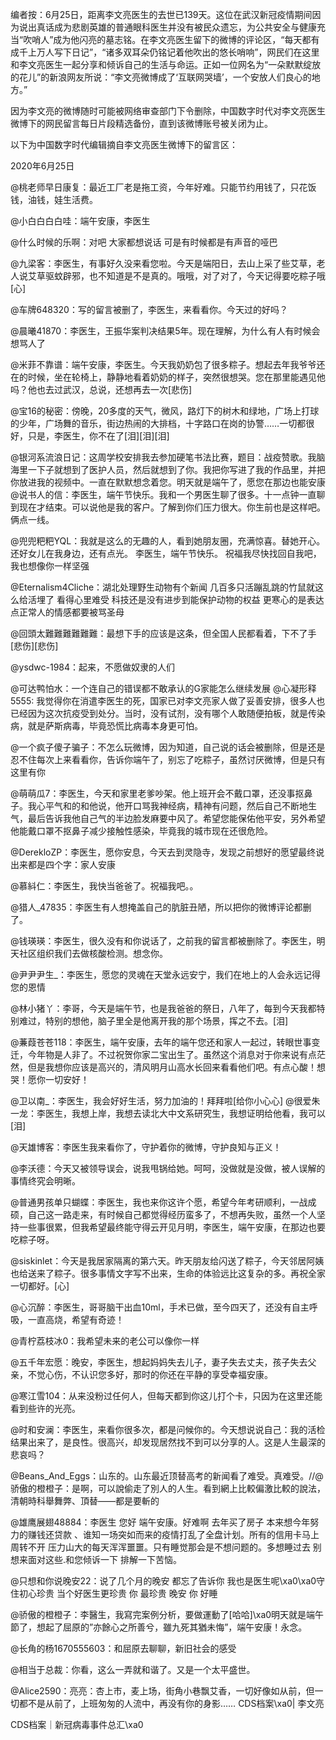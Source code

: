 编者按：6月25日，距离李文亮医生的去世已139天。这位在武汉新冠疫情期间因为说出真话成为悲剧英雄的普通眼科医生并没有被民众遗忘，为公共安全与健康充当“吹哨人”成为他闪亮的墓志铭。在李文亮医生留下的微博的评论区，“每天都有成千上万人写下日记”，“诸多双耳朵仍铭记着他吹出的悠长哨响”，网民们在这里和李文亮医生一起分享和倾诉自己的生活与命运。正如一位网名为“一朵默默绽放的花儿”的新浪网友所说：“李文亮微博成了‘互联网哭墙’，一个安放人们良心的地方。”

因为李文亮的微博随时可能被网络审查部门下令删除，中国数字时代对李文亮医生微博下的网民留言每日片段精选备份，直到该微博账号被关闭为止。 

以下为中国数字时代编辑摘自李文亮医生微博下的留言区：

2020年6月25日

@桃老师早日康复：最近工厂老是拖工资，今年好难。只能节约用钱了，只花饭钱，油钱，娃生活费。

@小白白白白哇：端午安康，李医生

@什么时候的乐啊：对吧 大家都想说话 可是有时候都是有声音的哑巴

@九梁客：李医生，有事好久没来看您啦。今天是端阳日，去山上采了些艾草，老人说艾草驱蚊辟邪，也不知道是不是真的。哦哦，对了对了，今天记得要吃粽子哦[心]

@车牌648320：写的留言被删了，李医生，来看看你。今天过的好吗？

@晨曦41870：李医生，王振华案判决结果5年。现在理解，为什么有人有时候会想骂人了

@米菲不靠谱：端午安康，李医生。今天我奶奶包了很多粽子。想起去年我爷爷还在的时候，坐在轮椅上，静静地看着奶奶的样子，突然很想哭。您在那里能遇见他吗？他也去过武汉，总说，还想再去一次[悲伤]

@宝16的秘密：傍晚，20多度的天气，微风，路灯下的树木和绿地，广场上打球的少年，广场舞的音乐，街边热闹的大排档，十字路口在岗的协警……一切都很好，只是，李医生，你不在了[泪][泪][泪]

@银河系流浪日记：这周学校安排我去参加硬笔书法比赛，题目：战疫赞歌。我脑海里一下子就想到了医护人员，然后就想到了你。我把你写进了我的作品里，并把你放进我的视频中。一直在默默想念着您。明天就是端午了，愿您在那边也能安康 @说书人的信：李医生，端午节快乐。我和一个男医生聊了很多。十一点钟一直聊到现在才结束。可以说他是我的客户。了解到你们压力很大。你生前也是这样吧。俩点一线。

@兜兜粑粑YQL：我就是这么的无趣的人，看到她朋友圈，充满惊喜。替她开心。还好女儿在我身边，还有点光。 李医生，端午节快乐。 祝福我尽快找回自我吧，我也想像你一样坚强

@Eternalism4Cliche：湖北处理野生动物有个新闻 几百多只活蹦乱跳的竹鼠就这么给活埋了 看得心里难受 科技还是没有进步到能保护动物的权益 更寒心的是表达点正常人的情感都要被骂圣母

@回頭太難難難難難難：最想下手的应该是这条，但全国人民都看着，下不了手[悲伤][悲伤]

@ysdwc-1984：起来，不愿做奴隶的人们

@可达鸭怕水：一个连自己的错误都不敢承认的G家能怎么继续发展 @心凝形释5555: 我觉得你在消遣李医生的死，国家已对李文亮家人做了妥善安排，很多人也已经因为这次抗疫受到处分。当时，没有试剂，没有哪个人敢随便拍板，就是传染病，就是萨斯病毒，毕竟恐慌比病毒本身更可怕。 

@一个疯子傻子骗子：不怎么玩微博，因为知道，自己说的话会被删除，但是还是忍不住每次上来看看你，告诉你端午了，别忘了吃粽子，虽然讨厌微博，但是只有这里有你

@萌萌瓜7：李医生，今天和家里老爹吵架。他上班开会不戴口罩，还没事抠鼻子。我心平气和的和他说，他开口骂我神经病，精神有问题，然后自己不断地生气，最后告诉我他自己气的半边脸发麻要中风了。希望您能保佑他平安，另外希望他能戴口罩不抠鼻子减少接触性感染，毕竟我的城市现在还很危险。

@DerekloZP：李医生，愿你安息，今天去到灵隐寺，发现之前想好的愿望最终说出来都是四个字：家人安康

@慕紏仁：李医生，我快当爸爸了。祝福我吧。。

@猎人_47835：李医生有人想掩盖自己的肮脏丑陋，所以把你的微博评论都删了。

@钱瑛瑛：李医生，很久没有和你说话了，之前我的留言都被删除了。李医生，明天社区组织我们去做核酸检测。想念你。

@尹尹尹生_：李医生，愿您的灵魂在天堂永远安宁，我们在地上的人会永远记得您的恩情

@林小猪丫：李哥，今天是端午节，也是我爸爸的祭日，八年了，每到今天我都特别难过，特别的想他，脑子里全是他离开我的那个场景，挥之不去。[泪]

@蒹葭苍苍118：李医生，端午安康，去年的端午您还和家人一起过，转眼世事变迁，今年物是人非了。不过祝贺你家二宝出生了。虽然这个消息对于你来说有点茫然，但是我想你应该是高兴的，清风明月山高水长回来看看他们吧。有点心酸！想哭！愿你一切安好！

@卫以南_：李医生，我会好好生活，努力加油的！拜拜啦[给你小心心] @很爱朱一龙：李医生，我想上岸，我想去读北大中文系研究生，我想证明给他看，我可以[泪]

@天雄博客：李医生我来看你了，守护着你的微博，守护良知与正义！

@李沃德：今天又被领导误会，说我甩锅给她。呵呵，没做就是没做，被人误解的事情终究会明晰。

@普通男孩单只蝴蝶：李医生，我也来你这许个愿，希望今年考研顺利，一战成硕，自己这一路走来，有时候自己都觉得经历蛮多了，不想再失败，虽然一个人坚持一些事很累，但我希望最终能守得云开见月明，李医生，端午安康，在那边也要吃粽子呀。

@siskinlet：今天是我居家隔离的第六天。昨天朋友给闪送了粽子，今天邻居阿姨也给送来了粽子。很多事情文字写不出来，生命的体验远比这复杂的多。再祝全家一切都好。[心]

@心沉醉：李医生，哥哥脑干出血10ml，手术已做，至今四天了，还没有自主呼吸，一直高烧，希望有奇迹！

@青柠荔枝冰0：我希望未来的老公可以像你一样

@五千年宏愿：晚安，李医生，想起妈妈失去儿子，妻子失去丈夫，孩子失去父亲，不觉心伤，不认识您多好，那时的你还在平静的享受幸福安康。

@寒江雪104：从来没粉过任何人，但每天都到你这儿打个卡，只因为在这里还能看到些许的光亮。

@时和安澜：李医生，来看你很多次，都是问候你的。今天想说说自己：我的活检结果出来了，是良性。很高兴，却发现居然找不到可以分享的人。这是人生最深的悲哀吗？

@Beans_And_Eggs：山东的。山东最近顶替高考的新闻看了难受。真难受。//@骄傲的橙橙子：是啊，可以說偷走了別人的人生。看到網上比較偏激比較的說法，清朝時科舉舞弊、頂替——都是要斬的

@雄鹰展翅48884：李医生 您好 端午安康。好难啊 去年买了房子 本来想今年努力的赚钱还贷款 、谁知一场突如而来的疫情打乱了全盘计划。所有的信用卡马上周转不开 压力山大的每天浑浑噩噩。只有睡觉那会是不想问题的。多想睡过去 别想来面对这些.和您倾诉一下 排解一下苦恼。

@只想和你说晚安22：说了几个月的晚安 都忘了告诉你 我也是医生呢\xa0\xa0守住初心珍贵 当个好医生更珍贵 你 最珍贵 晚安 你 好睡

@骄傲的橙橙子：李醫生，我寫完案例分析，要做運動了[哈哈]\xa0明天就是端午節了，想起了屈原的&#8221;亦餘心之所善兮，雖九死其猶未悔&#8221;，端午安康！永念。

@长角的杨1670555603：和屈原去聊聊，新旧社会的感受

@相当于总裁：你看，这么一弄就和谐了。又是一个太平盛世。

@Alice2590：亮亮：杏上市，麦上场，街角小巷飘艾香，一切好像如从前，但一切都不是从前了，上班匆匆的人流中，再没有你的身影…… CDS档案\xa0| 李文亮

CDS档案｜新冠病毒事件总汇\xa0


